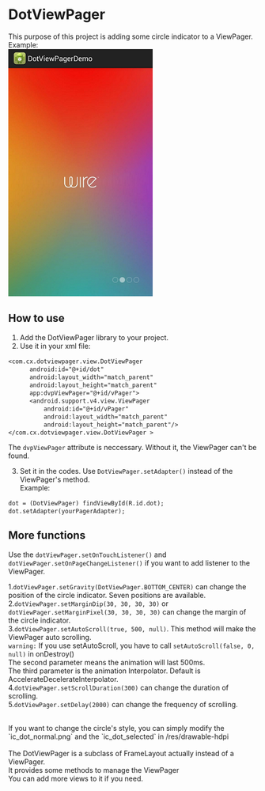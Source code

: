 # DotViewPager

  This purpose of this project is adding some circle indicator to a ViewPager.
  <br>Example:<br>
  ![](https://github.com/daydreary/DotViewPager/raw/master/img2.png)
  
  
## How to use

  1. Add the DotViewPager library to your project.
  2. Use it in your xml file:
  
  ```
  <com.cx.dotviewpager.view.DotViewPager 
        android:id="@+id/dot"
        android:layout_width="match_parent"
        android:layout_height="match_parent"
        app:dvpViewPager="@+id/vPager">
        <android.support.v4.view.ViewPager
            android:id="@+id/vPager"
            android:layout_width="match_parent"
            android:layout_height="match_parent"/>
  </com.cx.dotviewpager.view.DotViewPager >
  ```
  The `dvpViewPager` attribute is neccessary. Without it, the ViewPager can't be found.
  
  3. Set it in the codes. Use `DotViewPager.setAdapter()` instead of the ViewPager's method. 
  <br>Example:
  ```
  dot = (DotViewPager) findViewById(R.id.dot);
  dot.setAdapter(yourPagerAdapter);
  ```
  
## More functions
  Use the `dotViewPager.setOnTouchListener()` and `dotViewPager.setOnPageChangeListener()` if you want to add listener to the ViewPager.<br>

  1.`dotViewPager.setGravity(DotViewPager.BOTTOM_CENTER)` can change the position of the circle indicator. Seven positions are available.<br>
  2.`dotViewPager.setMarginDip(30, 30, 30, 30)` or `dotViewPager.setMarginPixel(30, 30, 30, 30)` can change the margin of the circle indicator.<br>
  3.`dotViewPager.setAutoScroll(true, 500, null)`. This method will make the ViewPager auto scrolling.<br>
     `warning:` If you use setAutoScroll, you have to call `setAutoScroll(false, 0, null)` in onDestroy()<br>
     The second parameter means the animation will last 500ms.<br>
     The third parameter is the animation Interpolator. Default is AccelerateDecelerateInterpolator.<br>
  4.`dotViewPager.setScrollDuration(300)` can change the duration of scrolling.<br>
  5.`dotViewPager.setDelay(2000)` can change the frequency of scrolling.<br>
  
  <br>
  If you want to change the circle's style, you can simply modify the `ic_dot_normal.png` and the `ic_dot_selected` in /res/drawable-hdpi<br>
  <br>
  The DotViewPager is a subclass of FrameLayout actually instead of a ViewPager.<br>
  It provides some methods to manage the ViewPager<br>
  You can add more views to it if you need.<br>
